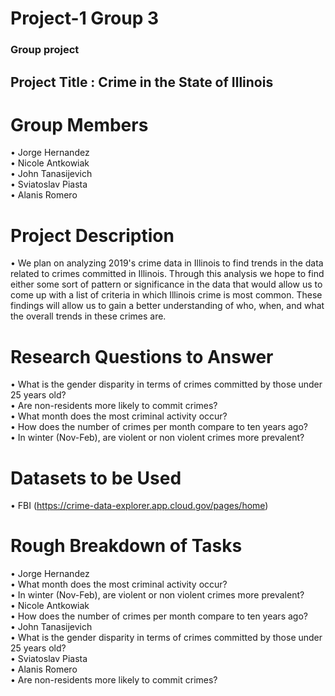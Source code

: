 # Project-1 Group 3
### Group project  
## Project Title :	Crime in the State of Illinois    
# Group Members
•	Jorge Hernandez  
•	Nicole Antkowiak  
•	John Tanasijevich  
•	Sviatoslav Piasta  
•	Alanis Romero  
# Project Description  
•	We plan on analyzing 2019's crime data in Illinois to find trends in the data related to crimes committed in Illinois.  Through this analysis we hope to find either some sort of pattern or significance in the data that would allow us to come up with a list of criteria in which Illinois crime is most common.  These findings will allow us to gain a better understanding of who, when, and what the overall trends in these crimes are. 
# Research Questions to Answer 
•	What is the gender disparity in terms of crimes committed by those under 25 years old?  
•	Are non-residents more likely to commit crimes?  
•	What month does the most criminal activity occur?  
•	How does the number of crimes per month compare to ten years ago?  
•	In winter (Nov-Feb), are violent or non violent crimes more prevalent?
# Datasets to be Used
•	FBI 
(https://crime-data-explorer.app.cloud.gov/pages/home)
# Rough Breakdown of Tasks 
•	Jorge Hernandez  
• What month does the most criminal activity occur?  
• In winter (Nov-Feb), are violent or non violent crimes more prevalent?  
•	Nicole Antkowiak  
• How does the number of crimes per month compare to ten years ago?  
•	John Tanasijevich  
• What is the gender disparity in terms of crimes committed by those under 25 years old?  
•	Sviatoslav Piasta  
•	Alanis Romero  
• Are non-residents more likely to commit crimes?
